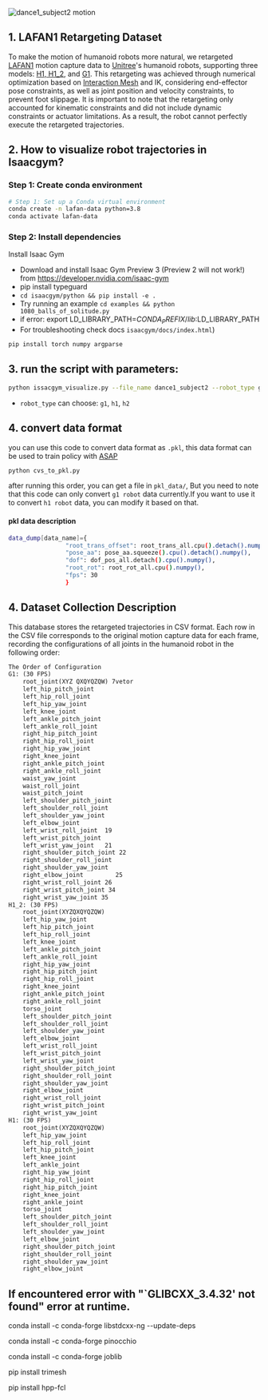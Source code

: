 

![dance1_subject2 motion](/dance_subject.gif)

## 1. LAFAN1 Retargeting Dataset

To make the motion of humanoid robots more natural, we retargeted [LAFAN1](https://github.com/ubisoft/ubisoft-laforge-animation-dataset) motion capture data to [Unitree](https://www.unitree.com/)'s humanoid robots, supporting three models: [H1, H1_2](https://www.unitree.com/h1), and [G1](https://www.unitree.com/g1). This retargeting was achieved through numerical optimization based on [Interaction Mesh](https://ieeexplore.ieee.org/document/6651585) and IK, considering end-effector pose constraints, as well as joint position and velocity constraints, to prevent foot slippage. It is important to note that the retargeting only accounted for kinematic constraints and did not include dynamic constraints or actuator limitations. As a result, the robot cannot perfectly execute the retargeted trajectories.

## 2. How to visualize robot trajectories in Isaacgym?

### Step 1: Create conda environment
```sh
# Step 1: Set up a Conda virtual environment
conda create -n lafan-data python=3.8
conda activate lafan-data
```
### Step 2: Install dependencies
Install Isaac Gym
   - Download and install Isaac Gym Preview 3 (Preview 2 will not work!) from https://developer.nvidia.com/isaac-gym
   -  pip install typeguard
   - `cd isaacgym/python && pip install -e .`
   - Try running an example `cd examples && python 1080_balls_of_solitude.py`
   - if error: export LD_LIBRARY_PATH=$CONDA_PREFIX/lib:$LD_LIBRARY_PATH
   - For troubleshooting check docs `isaacgym/docs/index.html`)

```sh
pip install torch numpy argparse
```

## 3. run the script with parameters:
```sh
python issacgym_visualize.py --file_name dance1_subject2 --robot_type g1
```
- `robot_type` can choose: `g1`, `h1`, `h2`


## 4. convert data format

you can use this code to convert data format as `.pkl`, this data format can be used to train policy with [ASAP](https://github.com/LeCAR-Lab/ASAP.git)

```sh
python cvs_to_pkl.py
```
after running this order, you can get a file in `pkl_data/`, But you need to note that this code can only convert `g1 robot` data currently.If you want to use it to convert `h1 robot` data, you can modify it based on that.

#### pkl data description
```sh
data_dump[data_name]={
                "root_trans_offset": root_trans_all.cpu().detach().numpy(),
                "pose_aa": pose_aa.squeeze().cpu().detach().numpy(),   
                "dof": dof_pos_all.detach().cpu().numpy(), 
                "root_rot": root_rot_all.cpu().numpy(),
                "fps": 30
                }
```

## 4. Dataset Collection Description

This database stores the retargeted trajectories in CSV format. Each row in the CSV file corresponds to the original motion capture data for each frame, recording the configurations of all joints in the humanoid robot in the following order:

```txt
The Order of Configuration
G1: (30 FPS)
    root_joint(XYZ QXQYQZQW) 7vetor
    left_hip_pitch_joint
    left_hip_roll_joint
    left_hip_yaw_joint
    left_knee_joint
    left_ankle_pitch_joint
    left_ankle_roll_joint
    right_hip_pitch_joint
    right_hip_roll_joint
    right_hip_yaw_joint
    right_knee_joint
    right_ankle_pitch_joint
    right_ankle_roll_joint
    waist_yaw_joint
    waist_roll_joint
    waist_pitch_joint
    left_shoulder_pitch_joint
    left_shoulder_roll_joint
    left_shoulder_yaw_joint
    left_elbow_joint
    left_wrist_roll_joint  19
    left_wrist_pitch_joint
    left_wrist_yaw_joint   21
    right_shoulder_pitch_joint 22
    right_shoulder_roll_joint
    right_shoulder_yaw_joint
    right_elbow_joint         25
    right_wrist_roll_joint 26
    right_wrist_pitch_joint 34
    right_wrist_yaw_joint 35
H1_2: (30 FPS)
    root_joint(XYZQXQYQZQW)
    left_hip_yaw_joint
    left_hip_pitch_joint
    left_hip_roll_joint
    left_knee_joint
    left_ankle_pitch_joint
    left_ankle_roll_joint
    right_hip_yaw_joint
    right_hip_pitch_joint
    right_hip_roll_joint
    right_knee_joint
    right_ankle_pitch_joint
    right_ankle_roll_joint
    torso_joint
    left_shoulder_pitch_joint
    left_shoulder_roll_joint
    left_shoulder_yaw_joint
    left_elbow_joint
    left_wrist_roll_joint
    left_wrist_pitch_joint
    left_wrist_yaw_joint
    right_shoulder_pitch_joint
    right_shoulder_roll_joint
    right_shoulder_yaw_joint
    right_elbow_joint
    right_wrist_roll_joint
    right_wrist_pitch_joint
    right_wrist_yaw_joint
H1: (30 FPS)
    root_joint(XYZQXQYQZQW)
    left_hip_yaw_joint
    left_hip_roll_joint
    left_hip_pitch_joint
    left_knee_joint
    left_ankle_joint
    right_hip_yaw_joint
    right_hip_roll_joint
    right_hip_pitch_joint
    right_knee_joint
    right_ankle_joint
    torso_joint
    left_shoulder_pitch_joint
    left_shoulder_roll_joint
    left_shoulder_yaw_joint
    left_elbow_joint
    right_shoulder_pitch_joint
    right_shoulder_roll_joint
    right_shoulder_yaw_joint
    right_elbow_joint
```
## If encountered error with "`GLIBCXX_3.4.32' not found" error at runtime.
conda install -c conda-forge libstdcxx-ng --update-deps

conda install -c conda-forge pinocchio

conda install -c conda-forge joblib

pip install trimesh

pip install hpp-fcl
